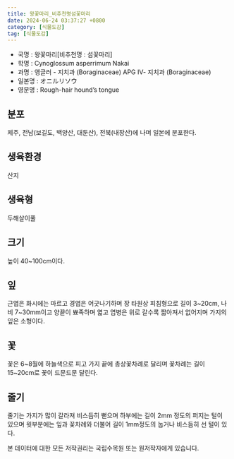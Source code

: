 ```yaml
---
title: 왕꽃마리_비추천명섬꽃마리
date: 2024-06-24 03:37:27 +0800
category: [식물도감]
tag: [식물도감]
---
```




- 국명 : 왕꽃마리[비추천명 : 섬꽃마리]
- 학명 : Cynoglossum asperrimum Nakai
- 과명 : 앵글러 - 지치과 (Boraginaceae) APG Ⅳ- 지치과 (Boraginaceae)
- 일본명 : オニルリソウ
- 영문명 : Rough-hair hound’s tongue


## 분포
제주, 전남(보길도, 백양산, 대둔산), 전북(내장산)에 나며 일본에 분포한다.
## 생육환경
산지
## 생육형
두해살이풀
## 크기
높이 40~100cm이다. 
## 잎
근엽은 화시에는 마르고 경엽은 어긋나기하며 장 타원상 피침형으로 길이 3~20cm, 나비 7~30mm이고 양끝이 뾰족하며 엷고 엽병은 위로 갈수록 짧아져서 없어지며 가지의 잎은 소형이다.
## 꽃
꽃은 6~8월에 하늘색으로 피고 가지 끝에 총상꽃차례로 달리며 꽃차례는 길이 15~20cm로 꽃이 드문드문 달린다.
## 줄기
줄기는 가지가 많이 갈라져 비스듬히 뻗으며 하부에는 길이 2mm 정도의 퍼지는 털이 있으며 윗부분에는 잎과 꽃차례와 더불어 길이 1mm정도의 눕거나 비스듬히 선 털이 있다.






본 데이터에 대한 모든 저작권리는 국립수목원 또는 원저작자에게 있습니다.
